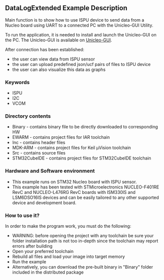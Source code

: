 ## __DataLogExtended Example Description__

Main function is to show how to use ISPU device to send data from a Nucleo board
using UART to a connected PC with the Unicleo-GUI Utility.

To run the application, it is needed to install and launch the Unicleo-GUI on the PC.
The Unicleo-GUI is available on [Unicleo-GUI](https://www.st.com/content/st_com/en/products/development-tools/software-development-tools/sensor-software-development-tools/unicleo-gui.html).

After connection has been established:

  - the user can view data from ISPU sensor
  - the user can upload predefined json/ucf pairs of files to ISPU device
  - the user can also visualize this data as graphs


### __Keywords__

  - ISPU
  - I2C
  - VCOM


### __Directory contents__

  - Binary - contains binary file to be directly downloaded to corresponding HW
  - EWARM - contains project files for IAR toolchain
  - Inc - contains header files
  - MDK-ARM - contains project files for Keil µVision toolchain
  - Src - contains source files
  - STM32CubeIDE - contains project files for STM32CubeIDE toolchain


### __Hardware and Software environment__

  - This example runs on STM32 Nucleo board with ISPU sensor.
  - This example has been tested with STMicroelectronics NUCLEO-F401RE RevC and
    NUCLEO-L476RG RevC boards with ISM330IS and LSM6DSO16IS devices and can
    be easily tailored to any other supported device and development board.


### __How to use it?__

In order to make the program work, you must do the following:

  - WARNING: before opening the project with any toolchain be sure your folder
    installation path is not too in-depth since the toolchain may report errors
    after building
  - Open your preferred toolchain
  - Rebuild all files and load your image into target memory
  - Run the example
  - Alternatively, you can download the pre-built binary in "Binary"
    folder included in the distributed package
